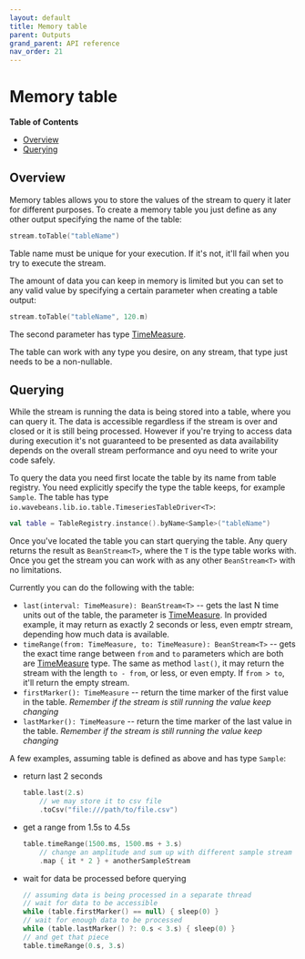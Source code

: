 ```yaml
---
layout: default
title: Memory table
parent: Outputs
grand_parent: API reference
nav_order: 21
---
```

Memory table
======

<!-- START doctoc generated TOC please keep comment here to allow auto update -->
<!-- DON'T EDIT THIS SECTION, INSTEAD RE-RUN doctoc TO UPDATE -->
**Table of Contents**

- [Overview](#overview)
- [Querying](#querying)

<!-- END doctoc generated TOC please keep comment here to allow auto update -->

Overview
------

Memory tables allows you to store the values of the stream to query it later for different purposes. To create a memory table you just define as any other output specifying the name of the table:

```kotlin
stream.toTable("tableName")
```

Table name must be unique for your execution. If it's not, it'll fail when you try to execute the stream.

The amount of data you can keep in memory is limited but you can set to any valid value by specifying a certain parameter when creating a table output:

```kotlin
stream.toTable("tableName", 120.m)
```

The second parameter has type [TimeMeasure](../types/time-measure.md).

The table can work with any type you desire, on any stream, that type just needs to be a non-nullable.

Querying
------

While the stream is running the data is being stored into a table, where you can query it. The data is accessible regardless if the stream is over and closed or it is still being processed. However if you're trying to access data during execution it's not guaranteed to be presented as data availability depends on the overall stream performance and oyu need to write your code safely.

To query the data you need first locate the table by its name from table registry. You need explicitly specify the type the table keeps, for example `Sample`. The table has type `io.wavebeans.lib.io.table.TimeseriesTableDriver<T>`:

```kotlin
val table = TableRegistry.instance().byName<Sample>("tableName")
```

Once you've located the table you can start querying the table. Any query returns the result as `BeanStream<T>`, where the `T` is the type table works with. Once you get the stream you can work with as any other `BeanStream<T>` with no limitations.

Currently you can do the following with the table:

* `last(interval: TimeMeasure): BeanStream<T>` -- gets the last N time units out of the table, the parameter is [TimeMeasure](../types/time-measure.md). In provided example, it may return as exactly 2 seconds or less, even emptr stream, depending how much data is available.
* `timeRange(from: TimeMeasure, to: TimeMeasure): BeanStream<T>` -- gets the exact time range between `from` and `to` parameters which are both are [TimeMeasure](../types/time-measure.md) type. The same as method `last()`, it may return the stream with the length `to - from`, or less, or even empty. If `from > to`, it'll return the empty stream.
* `firstMarker(): TimeMeasure` -- return the time marker of the first value in the table. *Remember if the stream is still running the value keep changing*
* `lastMarker(): TimeMeasure` -- return the time marker of the last value in the table. *Remember if the stream is still running the value keep changing*

A few examples, assuming table is defined as above and has type `Sample`:

* return last 2 seconds

    ```kotlin
    table.last(2.s) 
        // we may store it to csv file
        .toCsv("file:///path/to/file.csv")
    ```

* get a range from 1.5s to 4.5s

    ```kotlin
    table.timeRange(1500.ms, 1500.ms + 3.s)
        // change an amplitude and sum up with different sample stream
        .map { it * 2 } + anotherSampleStream 
    ```

* wait for data be processed before querying

    ```kotlin
    // assuming data is being processed in a separate thread
    // wait for data to be accessible
    while (table.firstMarker() == null) { sleep(0) }
    // wait for enough data to be processed
    while (table.lastMarker() ?: 0.s < 3.s) { sleep(0) }
    // and get that piece
    table.timeRange(0.s, 3.s)
    ```